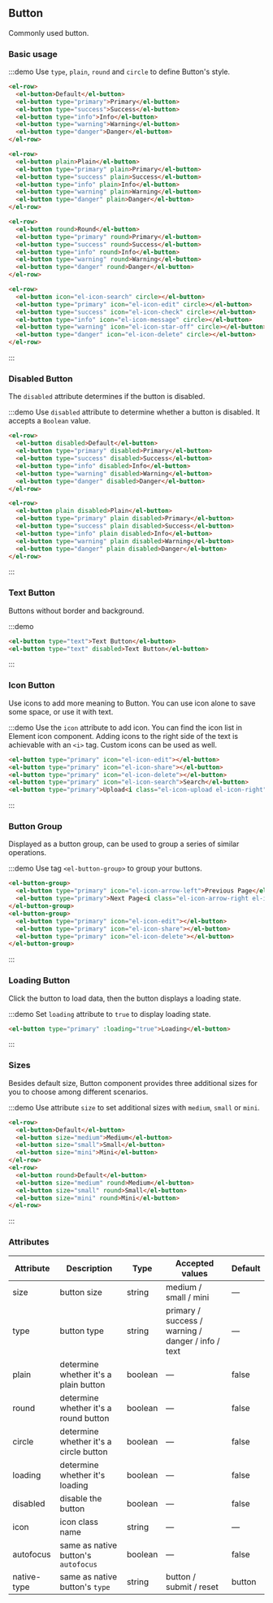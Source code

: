 ## Button

Commonly used button.

### Basic usage

:::demo Use `type`, `plain`, `round` and `circle` to define Button's style.

```html
<el-row>
  <el-button>Default</el-button>
  <el-button type="primary">Primary</el-button>
  <el-button type="success">Success</el-button>
  <el-button type="info">Info</el-button>
  <el-button type="warning">Warning</el-button>
  <el-button type="danger">Danger</el-button>
</el-row>

<el-row>
  <el-button plain>Plain</el-button>
  <el-button type="primary" plain>Primary</el-button>
  <el-button type="success" plain>Success</el-button>
  <el-button type="info" plain>Info</el-button>
  <el-button type="warning" plain>Warning</el-button>
  <el-button type="danger" plain>Danger</el-button>
</el-row>

<el-row>
  <el-button round>Round</el-button>
  <el-button type="primary" round>Primary</el-button>
  <el-button type="success" round>Success</el-button>
  <el-button type="info" round>Info</el-button>
  <el-button type="warning" round>Warning</el-button>
  <el-button type="danger" round>Danger</el-button>
</el-row>

<el-row>
  <el-button icon="el-icon-search" circle></el-button>
  <el-button type="primary" icon="el-icon-edit" circle></el-button>
  <el-button type="success" icon="el-icon-check" circle></el-button>
  <el-button type="info" icon="el-icon-message" circle></el-button>
  <el-button type="warning" icon="el-icon-star-off" circle></el-button>
  <el-button type="danger" icon="el-icon-delete" circle></el-button>
</el-row>
```
:::

### Disabled Button

The `disabled` attribute determines if the button is disabled.

:::demo Use `disabled` attribute to determine whether a button is disabled. It accepts a `Boolean` value.

```html
<el-row>
  <el-button disabled>Default</el-button>
  <el-button type="primary" disabled>Primary</el-button>
  <el-button type="success" disabled>Success</el-button>
  <el-button type="info" disabled>Info</el-button>
  <el-button type="warning" disabled>Warning</el-button>
  <el-button type="danger" disabled>Danger</el-button>
</el-row>

<el-row>
  <el-button plain disabled>Plain</el-button>
  <el-button type="primary" plain disabled>Primary</el-button>
  <el-button type="success" plain disabled>Success</el-button>
  <el-button type="info" plain disabled>Info</el-button>
  <el-button type="warning" plain disabled>Warning</el-button>
  <el-button type="danger" plain disabled>Danger</el-button>
</el-row>
```
:::

### Text Button

Buttons without border and background.

:::demo
```html
<el-button type="text">Text Button</el-button>
<el-button type="text" disabled>Text Button</el-button>
```
:::

### Icon Button

Use icons to add more meaning to Button. You can use icon alone to save some space, or use it with text.

:::demo Use the `icon` attribute to add icon. You can find the icon list in Element icon component. Adding icons to the right side of the text is achievable with an `<i>` tag. Custom icons can be used as well.

```html
<el-button type="primary" icon="el-icon-edit"></el-button>
<el-button type="primary" icon="el-icon-share"></el-button>
<el-button type="primary" icon="el-icon-delete"></el-button>
<el-button type="primary" icon="el-icon-search">Search</el-button>
<el-button type="primary">Upload<i class="el-icon-upload el-icon-right"></i></el-button>
```
:::

### Button Group

Displayed as a button group, can be used to group a series of similar operations.

:::demo Use tag `<el-button-group>` to group your buttons.

```html
<el-button-group>
  <el-button type="primary" icon="el-icon-arrow-left">Previous Page</el-button>
  <el-button type="primary">Next Page<i class="el-icon-arrow-right el-icon-right"></i></el-button>
</el-button-group>
<el-button-group>
  <el-button type="primary" icon="el-icon-edit"></el-button>
  <el-button type="primary" icon="el-icon-share"></el-button>
  <el-button type="primary" icon="el-icon-delete"></el-button>
</el-button-group>
```
:::

### Loading Button

Click the button to load data, then the button displays a loading state.

:::demo Set `loading` attribute to `true` to display loading state.

```html
<el-button type="primary" :loading="true">Loading</el-button>
```
:::

### Sizes

Besides default size, Button component provides three additional sizes for you to choose among different scenarios.

:::demo Use attribute `size` to set additional sizes with `medium`, `small` or `mini`.

```html
<el-row>
  <el-button>Default</el-button>
  <el-button size="medium">Medium</el-button>
  <el-button size="small">Small</el-button>
  <el-button size="mini">Mini</el-button>
</el-row>
<el-row>
  <el-button round>Default</el-button>
  <el-button size="medium" round>Medium</el-button>
  <el-button size="small" round>Small</el-button>
  <el-button size="mini" round>Mini</el-button>
</el-row>
```
:::

### Attributes
| Attribute      | Description    | Type      | Accepted values       | Default   |
|---------- |-------- |---------- |-------------  |-------- |
| size     | button size   | string  |   medium / small / mini            |    —     |
| type     | button type   | string    |   primary / success / warning / danger / info / text |     —    |
| plain     | determine whether it's a plain button   | boolean    | — | false   |
| round     | determine whether it's a round button   | boolean    | — | false   |
| circle     | determine whether it's a circle button   | boolean    | — | false   |
| loading   | determine whether it's loading   | boolean    | — | false   |
| disabled  | disable the button    | boolean   | —   | false   |
| icon  | icon class name | string   |  —  |  —  |
| autofocus  | same as native button's `autofocus` | boolean   |  —  |  false  |
| native-type | same as native button's `type` | string | button / submit / reset | button |